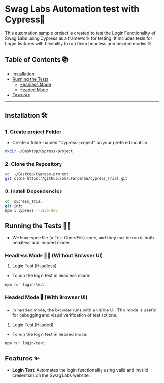 # Swag Labs Automation test with Cypress🚀

This automation sample project is created to test the Login Functionality of Swag Labs using Cypress as a framework for testing. It includes tests for Login features with flexibility to run them headless and headed modes.🌐


## Table of Contents 📚

- [Installation](#installation)
- [Running the Tests](#running-the-tests)
  - [Headless Mode](#headless-mode)
  - [Headed Mode](#headed-mode)
- [Features](#features)

---


## Installation 🛠️

### 1. Create project Folder
- Create a folder named "Cypress-project" on your prefered location
  
```bash
mkdir ~/Desktop/Cypress-project
```

### 2. Clone the Repository

```bash
cd  ~/Desktop/Cypress-project
git clone https://github.com/LFarparan/cypress_Trial.git
```
### 3. Install Dependencies

```bash
cd  cypress_Trial
git init
npm i cypress --save-dev
```
## Running the Tests 🏃‍♂️
- We have spec file (a Test Code/File) spec, and they can be run in both headless and headed modes.

### Headless Mode 🧑‍💻 (Without Browser UI)

1. Login Test (Headless)
- To run the login test in headless mode:

```bash
npm run login-test
```

### Headed Mode 🖥️ (With Browser UI)
- In headed mode, the browser runs with a visible UI. This mode is useful for debugging and visual verification of test actions.

1. Login Test (Headed)
- To run the login test in headed mode:

```bash
npm run login/test
```

## Features ✨

- **Login Test**: Automates the login functionality using valid and invalid credentials on the Swag Labs website.


